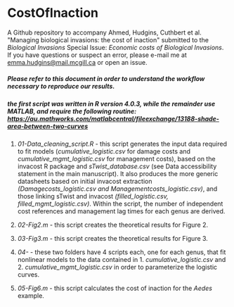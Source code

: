 # CostOfInaction

A Github repository to accompany Ahmed, Hudgins, Cuthbert et al. "Managing biological invasions: the cost of inaction" submitted to the *Biological Invasions* Special Issue: *Economic costs of Biological Invasions*. If you have questions or suspect an error, please e-mail me at emma.hudgins@mail.mcgill.ca or open an issue.


##### Please refer to this document in order to understand the workflow necessary to reproduce our results. 

##### the first script was written in R version 4.0.3, while the remainder use MATLAB, and require the following routine: https://au.mathworks.com/matlabcentral/fileexchange/13188-shade-area-between-two-curves


1. *01-Data_cleaning_script.R* - this script generates the input data required to fit models (*cumulative_logistic.csv* for damage costs and *cumulative_mgmt_logistic.csv* for management costs), based on the invacost R package and *sTwist_database.csv* (see Data accessibility statement in the main manuscript). It also produces the more generic datasheets based on initial invacost extraction *(Damagecosts_logistic.csv and Managementcosts_logistic.csv)*, and those linking sTwist and invacost *(filled_logistic.csv, filled_mgmt_logistic.csv)*. Within the script, the number of independent cost references and management lag times for each genus are derived.  

2. *02-Fig2.m* - this script creates the theoretical results for Figure 2.

3. *03-Fig3.m* - this script creates the theoretical results for Figure 3.

4. *04-* - these two folders have 4 scripts each, one for each genus, that fit nonlinear models to the data contained in 1. *cumulative_logistic.csv* and 2. *cumulative_mgmt_logistic.csv* in order to parameterize the logistic curves. 

6. *05-Fig6.m* - this script calculates the cost of inaction for the *Aedes* example.
